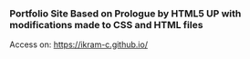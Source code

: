 ### Portfolio Site Based on Prologue by HTML5 UP with modifications made to CSS and HTML files
Access on: https://ikram-c.github.io/
